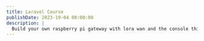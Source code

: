 ```yaml
---
title: Laravel Course
publishDate: 2023-19-04 00:00:00
description: |
  Build your own raspberry pi gateway with lora wan and the console thing oof network. 
---
```

